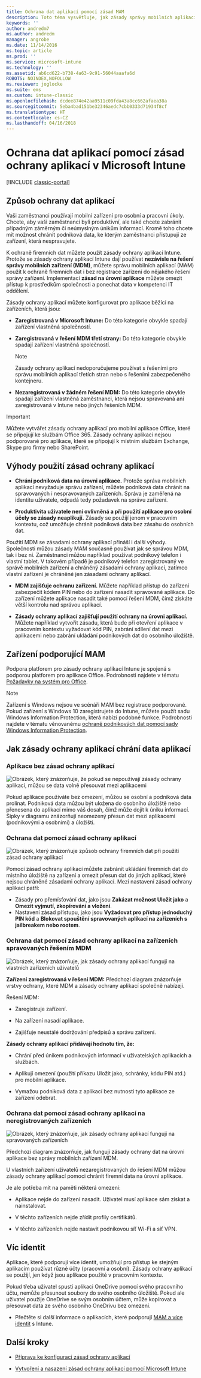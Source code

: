 ```yaml
---
title: Ochrana dat aplikací pomocí zásad MAM
description: Toto téma vysvětluje, jak zásady správy mobilních aplikací můžou pomoct chránit podniková data, bránit úniku informací a oddělovat osobní a pracovní informace.
keywords: ''
author: andredm7
ms.author: andredm
manager: angrobe
ms.date: 11/14/2016
ms.topic: article
ms.prod: ''
ms.service: microsoft-intune
ms.technology: ''
ms.assetid: ab6cd622-b738-4a63-9c91-56044aaafa6d
ROBOTS: NOINDEX,NOFOLLOW
ms.reviewer: joglocke
ms.suite: ems
ms.custom: intune-classic
ms.openlocfilehash: dcdee874e42aa9511c09fda43a8cc662afaea38a
ms.sourcegitcommit: 5eba4bad151be32346aedc7cbb0333d71934f8cf
ms.translationtype: HT
ms.contentlocale: cs-CZ
ms.lasthandoff: 04/16/2018
---
```

# <a name="protect-app-data-using-app-protection-policies-with-microsoft-intune"></a>Ochrana dat aplikací pomocí zásad ochrany aplikací v Microsoft Intune

[!INCLUDE [classic-portal](../includes/classic-portal.md)]

## <a name="how-you-can-protect-app-data"></a>Způsob ochrany dat aplikací
Vaši zaměstnanci používají mobilní zařízení pro osobní a pracovní úkoly. Chcete, aby vaši zaměstnanci byli produktivní, ale také chcete zabránit případným záměrným či neúmyslným únikům informací.  Kromě toho chcete mít možnost chránit podniková data, ke kterým zaměstnanci přistupují ze zařízení, která nespravujete.

K ochraně firemních dat můžete použít zásady ochrany aplikací Intune. Protože se zásady ochrany aplikací Intune dají používat **nezávisle na řešení správy mobilních zařízení (MDM)**, můžete správu mobilních aplikací (MAM) použít k ochraně firemních dat i bez registrace zařízení do nějakého řešení správy zařízení. Implementací **zásad na úrovni aplikace** můžete omezit přístup k prostředkům společnosti a ponechat data v kompetenci IT oddělení.

Zásady ochrany aplikací můžete konfigurovat pro aplikace běžící na zařízeních, která jsou:

-   **Zaregistrovaná v Microsoft Intune:** Do této kategorie obvykle spadají zařízení vlastněná společností.

-   **Zaregistrovaná v řešení MDM třetí strany:** Do této kategorie obvykle spadají zařízení vlastněná společností.

    > [!NOTE]
    > Zásady ochrany aplikací nedoporučujeme používat s řešeními pro správu mobilních aplikací třetích stran nebo s řešeními zabezpečeného kontejneru.

-   **Nezaregistrovaná v žádném řešení MDM:** Do této kategorie obvykle spadají zařízení vlastněná zaměstnanci, která nejsou spravovaná ani zaregistrovaná v Intune nebo jiných řešeních MDM.

> [!IMPORTANT]
> Můžete vytvářet zásady ochrany aplikací pro mobilní aplikace Office, které se připojují ke službám Office 365. Zásady ochrany aplikací nejsou podporované pro aplikace, které se připojují k místním službám Exchange, Skype pro firmy nebo SharePoint.

## <a name="benefits-of-using-app-protection-policies"></a>Výhody použití zásad ochrany aplikací

-   **Chrání podniková data na úrovni aplikace.** Protože správa mobilních aplikací nevyžaduje správu zařízení, můžete podniková data chránit na spravovaných i nespravovaných zařízeních. Správa je zaměřená na identitu uživatele, odpadá tedy požadavek na správu zařízení.

-   **Produktivita uživatele není ovlivněná a při použití aplikace pro osobní účely se zásady neaplikují.** Zásady se použijí jenom v pracovním kontextu, což umožňuje chránit podniková data bez zásahu do osobních dat.

Použití MDM se zásadami ochrany aplikací přináší i další výhody. Společnosti můžou zásady MAM současně používat jak se správou MDM, tak i bez ní. Zaměstnanci můžou například používat podnikový telefon i vlastní tablet. V takovém případě je podnikový telefon zaregistrovaný ve správě mobilních zařízení a chráněný zásadami ochrany aplikací, zatímco vlastní zařízení je chráněné jen zásadami ochrany aplikací.

- **MDM zajišťuje ochranu zařízení.** Můžete například přístup do zařízení zabezpečit kódem PIN nebo do zařízení nasadit spravované aplikace. Do zařízení můžete aplikace nasadit také pomocí řešení MDM, čímž získáte větší kontrolu nad správou aplikací.

- **Zásady ochrany aplikací zajišťují použití ochrany na úrovni aplikací.** Můžete například vytvořit zásadu, která bude při otevření aplikace v pracovním kontextu vyžadovat kód PIN, zabrání sdílení dat mezi aplikacemi nebo zabrání ukládání podnikových dat do osobního úložiště.

## <a name="devices-that-support-mam"></a>Zařízení podporující MAM
Podpora platforem pro zásady ochrany aplikací Intune je spojená s podporou platforem pro aplikace Office. Podrobnosti najdete v tématu [Požadavky na systém pro Office](https://products.office.com/en-US/office-system-requirements).

>[!NOTE]
>Zařízení s Windows nejsou ve scénáři MAM bez registrace podporované. Pokud zařízení s Windows 10 zaregistrujete do Intune, můžete použít sadu Windows Information Protection, která nabízí podobné funkce. Podrobnosti najdete v tématu věnovanému [ochraně podnikových dat pomocí sady Windows Information Protection](https://technet.microsoft.com/itpro/windows/keep-secure/protect-enterprise-data-using-wip).


##  <a name="how-app-protection-policies-protect-app-data"></a>Jak zásady ochrany aplikací chrání data aplikací

###  <a name="apps-without-app-protection-policies"></a>Aplikace bez zásad ochrany aplikací

![Obrázek, který znázorňuje, že pokud se nepoužívají zásady ochrany aplikací, můžou se data volně přesouvat mezi aplikacemi](../media/Apps_without_MAM_policies.png)

Pokud aplikace používáte bez omezení, můžou se osobní a podniková data prolínat. Podniková data můžou být uložena do osobního úložiště nebo přenesena do aplikací mimo váš dosah, čímž může dojít k úniku informací. Šipky v diagramu znázorňují neomezený přesun dat mezi aplikacemi (podnikovými a osobními) a úložišti.

### <a name="data-protection-with-app-protection-policies"></a>Ochrana dat pomocí zásad ochrany aplikací

![Obrázek, který znázorňuje způsob ochrany firemních dat při použití zásad ochrany aplikací](../media/Apps_with_mobile_app_policies.png)

Pomocí zásad ochrany aplikací můžete zabránit ukládání firemních dat do místního úložiště na zařízení a omezit přesun dat do jiných aplikací, které nejsou chráněné zásadami ochrany aplikací. Mezi nastavení zásad ochrany aplikací patří:
- Zásady pro přemísťování dat, jako jsou **Zakázat možnost Uložit jako** a **Omezit vyjmutí, zkopírování a vložení**.
- Nastavení zásad přístupu, jako jsou **Vyžadovat pro přístup jednoduchý PIN kód** a **Blokovat spouštění spravovaných aplikací na zařízeních s jailbreakem nebo rootem**.

### <a name="data-protection-with-app-protection-on-devices-that-are-managed-by-a-mdm-solution"></a>Ochrana dat pomocí zásad ochrany aplikací na zařízeních spravovaných řešením MDM

![Obrázek, který znázorňuje, jak zásady ochrany aplikací fungují na vlastních zařízeních uživatelů](../media/MAM_BYOD_November.png)

**Zařízení zaregistrovaná v řešení MDM:** Předchozí diagram znázorňuje vrstvy ochrany, které MDM a zásady ochrany aplikací společně nabízejí.

Řešení MDM:

-   Zaregistruje zařízení.

-   Na zařízení nasadí aplikace.

-   Zajišťuje neustálé dodržování předpisů a správu zařízení.

**Zásady ochrany aplikací přidávají hodnotu tím, že:**

-   Chrání před únikem podnikových informací v uživatelských aplikacích a službách.

-   Aplikují omezení (použití příkazu Uložit jako, schránky, kódu PIN atd.) pro mobilní aplikace.

-   Vymažou podniková data z aplikací bez nutnosti tyto aplikace ze zařízení odebrat.


### <a name="data-protection-with-app-protection-policies-for-devices-without-enrollment"></a>Ochrana dat pomocí zásad ochrany aplikací na neregistrovaných zařízeních

![Obrázek, který znázorňuje, jak zásady ochrany aplikací fungují na spravovaných zařízeních](../media/MAM_ManagedDevices_November.png)

Předchozí diagram znázorňuje, jak fungují zásady ochrany dat na úrovni aplikace bez správy mobilních zařízení MDM.

U vlastních zařízení uživatelů nezaregistrovaných do řešení MDM můžou zásady ochrany aplikací pomoci chránit firemní data na úrovni aplikace.

Je ale potřeba mít na paměti některá omezení:

-   Aplikace nejde do zařízení nasadit. Uživatel musí aplikace sám získat a nainstalovat.

-   V těchto zařízeních nejde zřídit profily certifikátů.

-   V těchto zařízeních nejde nastavit podnikovou síť Wi-Fi a síť VPN.


## <a name="multi-identity"></a>Víc identit

Aplikace, které podporují více identit, umožňují pro přístup ke stejným aplikacím používat různé účty (pracovní a osobní). Zásady ochrany aplikací se použijí, jen když jsou aplikace použité v pracovním kontextu.  

Pokud třeba uživatel spustí aplikaci OneDrive pomocí svého pracovního účtu, nemůže přesunout soubory do svého osobního úložiště. Pokud ale uživatel použije OneDrive se svým osobním účtem, může kopírovat a přesouvat data ze svého osobního OneDrivu bez omezení.  

- Přečtěte si další informace o aplikacích, které podporují [MAM a více identit](https://www.microsoft.com/cloud-platform/microsoft-intune-apps) s Intune.

##  <a name="next-steps"></a>Další kroky
- [Příprava ke konfiguraci zásad ochrany aplikací](get-ready-to-configure-mobile-app-management-policies-with-microsoft-intune.md)

- [Vytvoření a nasazení zásad ochrany aplikací pomocí Microsoft Intune](create-and-deploy-mobile-app-management-policies-with-microsoft-intune.md)
